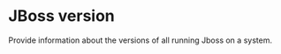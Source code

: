 JBoss version
=============
Provide information about the versions of all running Jboss on a system.